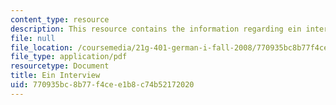 ```yaml
---
content_type: resource
description: This resource contains the information regarding ein interview.
file: null
file_location: /coursemedia/21g-401-german-i-fall-2008/770935bc8b77f4cee1b8c74b52172020_MIT21G_401F08_ein_inter.pdf
file_type: application/pdf
resourcetype: Document
title: Ein Interview
uid: 770935bc-8b77-f4ce-e1b8-c74b52172020
---
```

